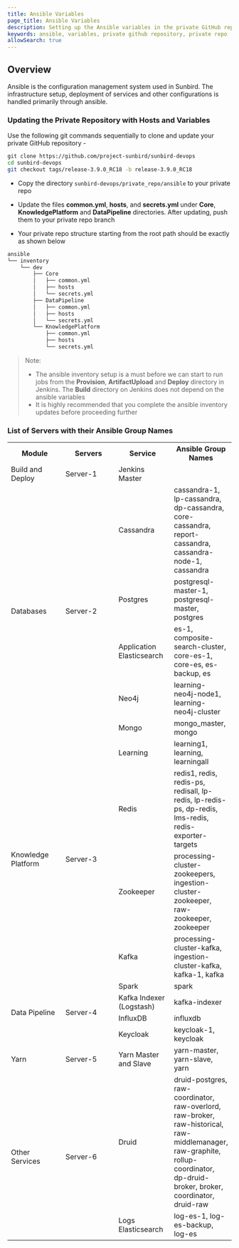 ```yaml
---
title: Ansible Variables
page_title: Ansible Variables
description: Setting up the Ansible variables in the private GitHub repository
keywords: ansible, variables, private github repository, private repo
allowSearch: true
---
```

## Overview

Ansible is the configuration management system used in Sunbird. The infrastructure setup, deployment of services and other configurations is handled primarily through ansible.

### Updating the Private Repository with Hosts and Variables

Use the following git commands sequentially to clone and update your private GitHub repository -

```bash
git clone https://github.com/project-sunbird/sunbird-devops
cd sunbird-devops
git checkout tags/release-3.9.0_RC18 -b release-3.9.0_RC18
```

- Copy the directory `sunbird-devops/private_repo/ansible` to your private repo

- Update the files **common.yml**, **hosts**, and **secrets.yml** under **Core**, **KnowledgePlatform** and **DataPipeline** directories. After updating, push them to your private repo branch
- Your private repo structure starting from the root path should be exactly as shown below
  
```bash
ansible
└── inventory
    └── dev
        ├── Core
        │   ├── common.yml
        │   ├── hosts
        │   └── secrets.yml
        ├── DataPipeline
        │   ├── common.yml
        │   ├── hosts
        │   └── secrets.yml
        └── KnowledgePlatform
            ├── common.yml
            ├── hosts
            └── secrets.yml
```

> Note:
>
>- The ansible inventory setup is a must before we can start to run jobs from the **Provision**, **ArtifactUpload** and **Deploy** directory in Jenkins. The **Build** directory on Jenkins does not depend on the ansible variables
>- It is highly recommended that you complete the ansible inventory updates before proceeding further

### List of Servers with their Ansible Group Names

<table>
  <tr>
    <th style="width:25%">Module</th>
    <th style="width:25%">Servers</th>
    <th style="width:25%">Service</th>
    <th style="width:25%">Ansible Group Names</th>
  </tr>
  <tr>
    <td>Build and Deploy</td>
    <td>Server-1</td>
    <td>Jenkins Master</td>
    <td></td>
  </tr>
  <tr>
    <td rowspan="5">Databases</td>
    <td rowspan="5">Server-2</td>
    <td>Cassandra</td>
    <td>cassandra-1, lp-cassandra, dp-cassandra, core-cassandra, report-cassandra, cassandra-node-1, cassandra</td>
  </tr>
  <tr>
    <td>Postgres</td>
    <td>postgresql-master-1, postgresql-master, postgres</td>
  </tr>
  <tr>
    <td>Application Elasticsearch</td>
    <td>es-1, composite-search-cluster, core-es-1, core-es, es-backup, es</td>
  </tr>
  <tr>
    <td>Neo4j</td>
    <td>learning-neo4j-node1, learning-neo4j-cluster</td>
  </tr>
  <tr>
    <td>Mongo</td>
    <td>mongo_master, mongo</td>
  </tr>
  <tr>
    <td rowspan="4">Knowledge Platform</td>
    <td rowspan="4">Server-3</td>
    <td>Learning</td>
    <td>learning1, learning, learningall</td>
  </tr>
  <tr>
    <td>Redis</td>
    <td>redis1, redis, redis-ps,  redisall, lp-redis, lp-redis-ps, dp-redis, lms-redis, redis-exporter-targets</td>
  </tr>
  <tr>
    <td>Zookeeper</td>
    <td>processing-cluster-zookeepers, ingestion-cluster-zookeeper, raw-zookeeper, zookeeper</td>
  </tr>
  <tr>
    <td>Kafka</td>
    <td>processing-cluster-kafka, ingestion-cluster-kafka, kafka-1, kafka</td>
  </tr>
  <tr>
    <td rowspan="4">Data Pipeline</td>
    <td rowspan="4">Server-4</td>
    <td>Spark</td>
    <td>spark</td>
  </tr>
  <tr>
    <td>Kafka Indexer (Logstash)</td>
    <td>kafka-indexer</td>
  </tr>
  <tr>
    <td>InfluxDB</td>
    <td>influxdb</td>
  </tr>
  <tr>
    <td>Keycloak</td>
    <td>keycloak-1, keycloak</td>
  </tr>
  <tr>
    <td rowspan="1">Yarn</td>
    <td>Server-5</td>
    <td>Yarn Master and Slave</td>
    <td>yarn-master, yarn-slave, yarn</td>
  </tr>
  <tr>
    <td rowspan="3">Other Services</td>
    <td rowspan="3">Server-6</td>
    <td>Druid</td>
    <td>druid-postgres, raw-coordinator, raw-overlord, raw-broker, raw-historical, raw-middlemanager, raw-graphite, rollup-coordinator, dp-druid-broker, broker, coordinator, druid-raw</td>
  </tr>
  <tr>
    <td>Logs Elasticsearch</td>
    <td>log-es-1, log-es-backup, log-es</td>
  </tr>
  <tr></tr>
</table>
